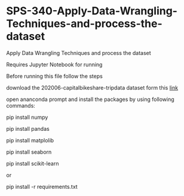 # SPS-340-Apply-Data-Wrangling-Techniques-and-process-the-dataset
Apply Data Wrangling Techniques and process the dataset

Requires Jupyter Notebook for running

Before running this file follow the steps

download the 202006-capitalbikeshare-tripdata dataset form this <a href="https://drive.google.com/file/d/1rWQjDnBG7Ycf3QfrkhJWyFxwYsf8j8Xr/view?usp=sharing">link</a>

open ananconda prompt and install the packages by using following commands:

pip install numpy

pip install pandas

pip install matplolib

pip install seaborn

pip install scikit-learn

  or 
  
pip install -r requirements.txt
